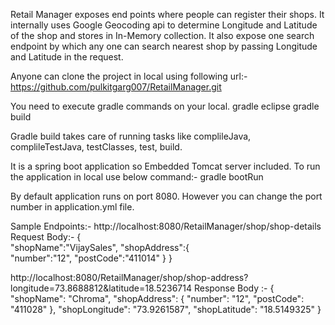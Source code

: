 Retail Manager exposes end points where people can register their shops. It internally uses Google Geocoding api to determine Longitude and Latitude of the shop and stores in In-Memory collection.
It also expose one search endpoint by which any one can search nearest shop by passing Longitude and Latitude in the request.

Anyone can clone the project in local using following url:-
https://github.com/pulkitgarg007/RetailManager.git

You need to execute gradle commands on your local.
gradle eclipse
gradle build

Gradle build takes care of running tasks like complileJava, complileTestJava, testClasses, test, build.

It is a spring boot application so Embedded Tomcat server included. To run the application in local use below command:-
gradle bootRun

By default application runs on port 8080. However you can change the port number in application.yml file.

Sample Endpoints:-
http://localhost:8080/RetailManager/shop/shop-details
Request Body:-
{  
   "shopName":"VijaySales",
   "shopAddress":{  
      "number":"12",
      "postCode":"411014"
   }
}

http://localhost:8080/RetailManager/shop/shop-address?longitude=73.8688812&latitude=18.5236714
Response Body :-
{
  "shopName": "Chroma",
  "shopAddress": {
    "number": "12",
    "postCode": "411028"
  },
  "shopLongitude": "73.9261587",
  "shopLatitude": "18.5149325"
}
